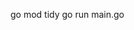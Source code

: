 <!-- for starting go server -->
go mod tidy
go run main.go
<!-- Worker running on port 8080 -->
<!--  -->